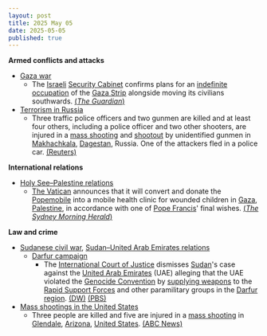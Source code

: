 ```yaml
---
layout: post
title: 2025 May 05
date: 2025-05-05
published: true
---
```



**Armed conflicts and attacks**

* [Gaza war](https://en.wikipedia.org/wiki/Gaza_war "Gaza war")
  + The [Israeli](https://en.wikipedia.org/wiki/Israel "Israel") [Security Cabinet](https://en.wikipedia.org/wiki/Security_Cabinet_of_Israel "Security Cabinet of Israel") confirms plans for an [indefinite occupation](https://en.wikipedia.org/wiki/Israeli_occupation_of_the_Gaza_Strip "Israeli occupation of the Gaza Strip") of the [Gaza Strip](https://en.wikipedia.org/wiki/Gaza_Strip "Gaza Strip") alongside moving its civilians southwards. [(*The Guardian*)](https://www.theguardian.com/world/2025/may/05/israel-expand-military-operations-gaza)
* [Terrorism in Russia](https://en.wikipedia.org/wiki/Terrorism_in_Russia "Terrorism in Russia")
  + Three traffic police officers and two gunmen are killed and at least four others, including a police officer and two other shooters, are injured in a [mass shooting](https://en.wikipedia.org/wiki/Mass_shooting "Mass shooting") and [shootout](https://en.wikipedia.org/wiki/Shootout "Shootout") by unidentified gunmen in [Makhachkala](https://en.wikipedia.org/wiki/Makhachkala "Makhachkala"), [Dagestan](https://en.wikipedia.org/wiki/Dagestan "Dagestan"), Russia. One of the attackers fled in a police car. [(Reuters)](https://www.reuters.com/world/europe/three-police-officers-killed-russias-dagestan-2025-05-05/)

**International relations**

* [Holy See–Palestine relations](https://en.wikipedia.org/wiki/Holy_See%E2%80%93Palestine_relations "Holy See–Palestine relations")
  + [The Vatican](https://en.wikipedia.org/wiki/Vatican_City "Vatican City") announces that it will convert and donate the [Popemobile](https://en.wikipedia.org/wiki/Popemobile "Popemobile") into a mobile health clinic for wounded children in [Gaza](https://en.wikipedia.org/wiki/Gaza_Strip "Gaza Strip"), [Palestine](https://en.wikipedia.org/wiki/Palestine "Palestine"), in accordance with one of [Pope Francis](https://en.wikipedia.org/wiki/Pope_Francis "Pope Francis")' final wishes. [(*The Sydney Morning Herald*)](https://www.smh.com.au/world/middle-east/popemobile-converted-into-clinic-for-gaza-s-wounded-children-20250505-p5lwia.html)

**Law and crime**

* [Sudanese civil war](https://en.wikipedia.org/wiki/Sudanese_civil_war_%282023%E2%80%93present%29 "Sudanese civil war (2023–present)"), [Sudan–United Arab Emirates relations](https://en.wikipedia.org/wiki/Sudan%E2%80%93United_Arab_Emirates_relations "Sudan–United Arab Emirates relations")
  + [Darfur campaign](https://en.wikipedia.org/wiki/Darfur_campaign_%282023%E2%80%93present%29 "Darfur campaign (2023–present)")
    - The [International Court of Justice](https://en.wikipedia.org/wiki/International_Court_of_Justice "International Court of Justice") dismisses [Sudan](https://en.wikipedia.org/wiki/Sudan "Sudan")'s case against the [United Arab Emirates](https://en.wikipedia.org/wiki/United_Arab_Emirates "United Arab Emirates") (UAE) alleging that the UAE violated the [Genocide Convention](https://en.wikipedia.org/wiki/Genocide_Convention "Genocide Convention") by [supplying weapons](https://en.wikipedia.org/wiki/Arms_trafficking "Arms trafficking") to the [Rapid Support Forces](https://en.wikipedia.org/wiki/Rapid_Support_Forces "Rapid Support Forces") and other paramilitary groups in the [Darfur region](https://en.wikipedia.org/wiki/Darfur_region "Darfur region"). [(DW)](https://www.dw.com/en/icj-dismisses-sudan-genocide-case-against-uae/a-72440652) [(PBS)](https://www.pbs.org/newshour/world/the-uns-top-court-dismisses-sudans-genocide-case-alleging-uae-funded-rebel-paramilitaries)
* [Mass shootings in the United States](https://en.wikipedia.org/wiki/Mass_shootings_in_the_United_States "Mass shootings in the United States")
  + Three people are killed and five are injured in a [mass shooting](https://en.wikipedia.org/wiki/Mass_shooting "Mass shooting") in [Glendale](https://en.wikipedia.org/wiki/Glendale%2C_Arizona "Glendale, Arizona"), [Arizona](https://en.wikipedia.org/wiki/Arizona "Arizona"), [United States](https://en.wikipedia.org/wiki/United_States "United States"). [(ABC News)](https://abcnews.go.com/amp/US/9-injured-glendale-arizona-shooting-police/story?id=121460049)
